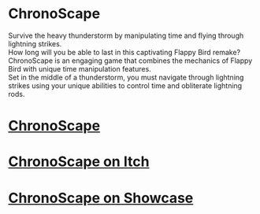 # ChronoScape
Survive the heavy thunderstorm by manipulating time and flying through lightning strikes. <br/>
How long will you be able to last in this captivating Flappy Bird remake? <br/>
ChronoScape is an engaging game that combines the mechanics of Flappy Bird with unique time manipulation features. <br/>
Set in the middle of a thunderstorm, you must navigate through lightning strikes using your unique abilities to control time and obliterate lightning rods. <br/>

# [ChronoScape](https://nnra6864.github.io/nnra/?page=Projects&project=24)
# [ChronoScape on Itch](https://nnra.itch.io/chronoscape) <br/>
# [ChronoScape on Showcase](https://youtu.be/v5MyKzoEvm0)
